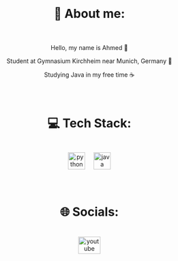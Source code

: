 <br clear="both">

<h1 align="center">💫 About me:</h1>

###

<br clear="both">

<p align="center">Hello, my name is Ahmed 👋</p>
<p align="center">Student at Gymnasium Kirchheim near Munich, Germany 🎒</p>
<p align="center">Studying Java in my free time ☕</p>

###

<br clear="both">

<h1 align="center">💻 Tech Stack:</h1>

###

<br clear="both">

<div align="center">
  <img src="https://cdn.jsdelivr.net/gh/devicons/devicon/icons/python/python-original.svg" height="40" alt="python logo"/>
  <img width="12"/>
  <img src="https://cdn.jsdelivr.net/gh/devicons/devicon/icons/java/java-original.svg" height="40" alt="java logo"/>
</div>

###

<br clear="both">

<h1 align="center">🌐 Socials:</h1>

###

<br clear="both">

<div align="center">
  <a href="https://www.youtube.com/@qwertzpop" target="_blank">
    <img src="https://raw.githubusercontent.com/maurodesouza/profile-readme-generator/master/src/assets/icons/social/youtube/default.svg" width="52" height="40" alt="youtube logo"/>
  </a>
</div>

###
